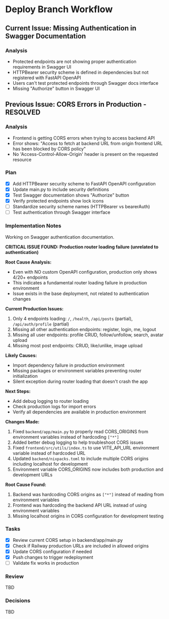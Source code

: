 # Deploy Branch Workflow

## Current Issue: Missing Authentication in Swagger Documentation

### Analysis
- Protected endpoints are not showing proper authentication requirements in Swagger UI
- HTTPBearer security scheme is defined in dependencies but not registered with FastAPI OpenAPI
- Users can't test protected endpoints through Swagger docs interface
- Missing "Authorize" button in Swagger UI

## Previous Issue: CORS Errors in Production - RESOLVED

### Analysis
- Frontend is getting CORS errors when trying to access backend API
- Error shows: "Access to fetch at backend URL from origin frontend URL has been blocked by CORS policy"
- No 'Access-Control-Allow-Origin' header is present on the requested resource

### Plan
- [x] Add HTTPBearer security scheme to FastAPI OpenAPI configuration
- [x] Update main.py to include security definitions
- [x] Test Swagger documentation shows "Authorize" button
- [x] Verify protected endpoints show lock icons
- [ ] Standardize security scheme names (HTTPBearer vs bearerAuth)
- [ ] Test authentication through Swagger interface

### Implementation Notes
Working on Swagger authentication documentation.

**CRITICAL ISSUE FOUND: Production router loading failure (unrelated to authentication)**

**Root Cause Analysis:**
- Even with NO custom OpenAPI configuration, production only shows 4/20+ endpoints
- This indicates a fundamental router loading failure in production environment
- Issue exists in the base deployment, not related to authentication changes

**Current Production Issues:**
1. Only 4 endpoints loading: `/`, `/health`, `/api/posts` (partial), `/api/auth/profile` (partial)
2. Missing all other authentication endpoints: register, login, me, logout
3. Missing all user endpoints: profile CRUD, follow/unfollow, search, avatar upload
4. Missing most post endpoints: CRUD, like/unlike, image upload

**Likely Causes:**
- Import dependency failure in production environment
- Missing packages or environment variables preventing router initialization
- Silent exception during router loading that doesn't crash the app

**Next Steps:**
- Add debug logging to router loading
- Check production logs for import errors
- Verify all dependencies are available in production environment

**Changes Made:**
1. Fixed `backend/app/main.py` to properly read CORS_ORIGINS from environment variables instead of hardcoding `["*"]`
2. Added better debug logging to help troubleshoot CORS issues
3. Fixed `frontend/src/utils/index.ts` to use VITE_API_URL environment variable instead of hardcoded URL
4. Updated `backend/nixpacks.toml` to include multiple CORS origins including localhost for development
5. Environment variable CORS_ORIGINS now includes both production and development URLs

**Root Cause Found:** 
1. Backend was hardcoding CORS origins as `["*"]` instead of reading from environment variables
2. Frontend was hardcoding the backend API URL instead of using environment variables
3. Missing localhost origins in CORS configuration for development testing

### Tasks
- [x] Review current CORS setup in backend/app/main.py
- [x] Check if Railway production URLs are included in allowed origins
- [x] Update CORS configuration if needed
- [x] Push changes to trigger redeployment
- [ ] Validate fix works in production

### Review
TBD

### Decisions
TBD
